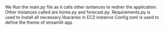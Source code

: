 We Run the main.py file as it calls other isntances to redner the application. Other instances called are home.py and forecast.py.
Requirements.py is used to install all necessary libararies in EC2 instance
Config.toml is used to define the theme of streamlit app
